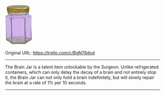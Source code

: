![Brain Jar.png\|200](./Brain%20Jar%20-%20Attachments/6718845db30472d958dd7de1.png)

Original URL: https://trello.com/c/BgN76dod

---

The Brain Jar is a talent item unlockable by the Surgeon. Unlike refrigerated containers, which can only delay the decay of a brain and not entirely stop it, the Brain Jar can not only hold a brain indefinitely, but will slowly repair the brain at a rate of 1% per 10 seconds.

---

